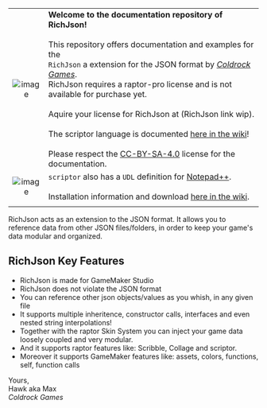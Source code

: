 |||
|:-:|---|
|![image](https://github.com/user-attachments/assets/99e3110a-8e6c-4041-b283-f848e5274e74)|**Welcome to the documentation repository of RichJson!**<br/><br/>This repository offers documentation and examples for the<br/>`RichJson` a extension for the JSON format by _[Coldrock Games](https://www.coldrock.games/)_.<br/>RichJson requires a raptor-pro license and is not available for purchase yet.<br/><br/>Aquire your license for RichJson at (RichJson link wip).<br/><br/>The scriptor language is documented [here in the wiki](https://github.com/coldrockgames/doc-rich-json/wiki)!<br/><br/>Please respect the [CC-BY-SA-4.0](https://creativecommons.org/licenses/by-sa/4.0/) license for the documentation.|
|![image](https://github.com/user-attachments/assets/07bc894d-e71e-4752-bbad-d6aa2970396a)|`scriptor` also has a `UDL` definition for [Notepad++](https://notepad-plus-plus.org/).<br/><br/>Installation information and download [here in the wiki](https://github.com/coldrockgames/doc-scriptor/wiki/Notepad%E2%81%BA%E2%81%BA-Integration).|
|||

RichJson acts as an extension to the JSON format. It allows you to reference data from other JSON files/folders, in order to keep your game's data modular and organized.

## RichJson Key Features
* RichJson is made for GameMaker Studio
* RichJson does not violate the JSON format
* You can reference other json objects/values as you whish, in any given file
* It supports multiple inheritence, constructor calls, interfaces and even nested string interpolations!
* Together with the raptor Skin System you can inject your game data loosely coupled and very modular.
* And it supports raptor features like: Scribble, Collage and scriptor.
* Moreover it supports GameMaker features like: assets, colors, functions, self, function calls



Yours,\
Hawk aka Max\
_Coldrock Games_

